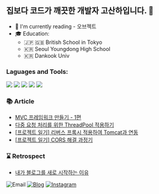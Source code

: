 ## 집보다 코드가 깨끗한 개발자 고산하입니다. 👋
- 📖 I'm currently reading - 오브젝트
- 🎓 Education: 
    - 🇯🇵 🇬🇧 British School in Tokyo
    - 🇰🇷 Seoul Youngdong High School
    - 🇰🇷 Dankook Univ


### Laguages and Tools:


<img src="https://img.shields.io/badge/Java-007396?style=flat-square&logo=Java&logoColor=white"/> <img src="https://img.shields.io/badge/Spring Boot-6DB33F?style=flat-square&logo=Spring Boot&logoColor=white"/> <img src="https://img.shields.io/badge/JUnit5-25A162?style=flat-square&logo=JUnit5&logoColor=white"/> <img src="https://img.shields.io/badge/MySQL-4479A1?style=flat-square&logo=MySQL&logoColor=white"/> <img src="https://img.shields.io/badge/Git-F05032?style=flat-square&logo=Git&logoColor=white"/>


### 📚 Article
- [MVC 프레임워크 만들기 - 1편](https://headf1rst.github.io/TIL/mvc1)
- [다중 요청 처리를 위한 ThreadPool 적용하기](https://headf1rst.github.io/TIL/spring-threadpool)
- [[프로젝트 일기] 리버스 프록시 적용하여 Tomcat과 연동](https://headf1rst.github.io/TIL/promisor-diary3)
- [[프로젝트 일기] CORS 해결 과정기](https://headf1rst.github.io/TIL/promisor-diary4)

### ⌛️ Retrospect
- [내가 블로그를 새로 시작하는 이유](https://headf1rst.github.io/TIL/start-new-blog)

![Email](https://img.shields.io/badge/sanha0498@gmail.com-red?logo=gmail&logoColor=fff) [![Blog](https://img.shields.io/badge/TIL-https://headf1rst.github.io/TIL/-%23333?labelColor=%23aaa)](https://headf1rst.github.io/TIL/) [![Instagram](https://img.shields.io/badge/instagram-E4405F?style=flat-square&logo=instagram&logoColor=white)](https://www.instagram.com/sanha.io)

[website]: https://headf1rst.github.io/TIL/
[instagram]: https://www.instagram.com/sanha.io
[email]: sanha0498@gmail.com
